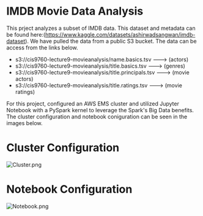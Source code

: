 # IMDB Movie Data Analysis

This prject analyzes a subset of IMDB data. This dataset and metadata can be found here:(https://www.kaggle.com/datasets/ashirwadsangwan/imdb-dataset). We have pulled the data from a public S3 bucket. The data can be access from the links below.

* s3://cis9760-lecture9-movieanalysis/name.basics.tsv ---> (actors)
* s3://cis9760-lecture9-movieanalysis/title.basics.tsv ---> (genres)
* s3://cis9760-lecture9-movieanalysis/title.principals.tsv ---> (movie actors)
* s3://cis9760-lecture9-movieanalysis/title.ratings.tsv ---> (movie ratings)

For this project, configured an AWS EMS cluster and utilized Jupyter Notebook with a PySpark kernel to leverage the Spark's Big Data benefits. The cluster configuration and notebook coniguration can be seen in the images below. 


# Cluster Configuration

![Cluster.png](attachment:Cluster.png)

# Notebook Configuration

![Notebook.png](attachment:Notebook.png)


```python

```
